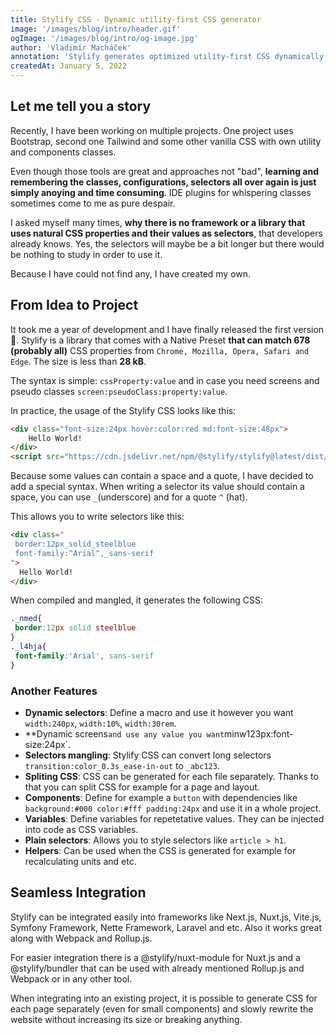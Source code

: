 ```yaml
---
title: Stylify CSS - Dynamic utility-first CSS generator
image: '/images/blog/intro/header.gif'
ogImage: '/images/blog/intro/og-image.jpg'
author: 'Vladimír Macháček'
annotation: 'Stylify generates optimized utility-first CSS dynamically based on what you write. Write HTML. Get CSS. 🚀'
createdAt: January 5, 2022
---
```


## Let me tell you a story
Recently, I have been working on multiple projects. One project uses Bootstrap, second one Tailwind and some other vanilla CSS with own utility and components classes.

Even though those tools are great and approaches not "bad", **learning and remembering the classes, configurations, selectors all over again is just simply anoying and time consuming**. IDE plugins for whispering classes sometimes come to me as pure despair.

I asked myself many times, **why there is no framework or a library that uses natural CSS properties and their values as selectors**, that developers already knows. Yes, the selectors will maybe be a bit longer but there would be nothing to study in order to use it.

Because I have could not find any, I have created my own.

## From Idea to Project

It took me a year of development and I have finally released the first version 🎉.
<nuxt-link to="/">Stylify</nuxt-link> is a library that comes with a <nuxt-link to="/docs/stylify/native-preset">Native Preset</nuxt-link> **that can match 678 (probably all)** CSS properties from `Chrome, Mozilla, Opera, Safari and Edge`. The size is less than **28 kB**.

The syntax is simple: `cssProperty:value` and in case you need screens and pseudo classes `screen:pseudoClass:property:value`.

In practice, the usage of the Stylify CSS looks like this:
```html
<div class="font-size:24px hover:color:red md:font-size:48px">
    Hello World!
</div>
<script src="https://cdn.jsdelivr.net/npm/@stylify/stylify@latest/dist/stylify.min.js"></script>
```
Because some values can contain a space and a quote, I have decided to add a special syntax. When writing a selector its value should contain a space, you can use `_`(underscore) and for a quote `^` (hat).

This allows you to write selectors like this:

```html
<div class="
 border:12px_solid_steelblue
 font-family:^Arial^,_sans-serif
">
  Hello World!
</div>
```

When compiled and mangled, it generates the following CSS:

```css
._nmed{
 border:12px solid steelblue
}
._l4hja{
 font-family:'Arial', sans-serif
}
```

### Another Features
- **<nuxt-link to="/docs/stylify/compiler#macros">Dynamic selectors</nuxt-link>**: Define a macro and use it however you want `width:240px`, `width:10%`, `width:30rem`.
- **<nuxt-link to="/docs/stylify/compiler#logical-operands-in-screens)**: You can combine screens using logical operands like `||` and `&&` => `sm&&tolg:font-size:48px xl&&dark:color:rgba(200,200,200,0.5">Dynamic screens</nuxt-link>` and use any value you want `minw123px:font-size:24px`.
- **Selectors mangling**: Stylify CSS can convert long selectors `transition:color_0.3s_ease-in-out` to `_abc123`.
- **Spliting CSS**: CSS can be generated for each file separately. Thanks to that you can split CSS for example for a page and layout.
- **<nuxt-link to="/docs/stylify/compiler#components">Components</nuxt-link>**: Define for example a `button` with dependencies like `background:#000 color:#fff padding:24px` and use it in a whole project.
- **<nuxt-link to="/docs/stylify/compiler#variables">Variables</nuxt-link>**: Define variables for repetetative values. They can be injected into code as CSS variables.
- **<nuxt-link to="/docs/stylify/compiler#customselectors">Plain selectors</nuxt-link>**: Allows you to style selectors like `article > h1`.
- **<nuxt-link to="/docs/stylify/compiler#helpers">Helpers</nuxt-link>**: Can be used when the CSS is generated for example for recalculating units and etc.

## Seamless Integration
Stylify can be integrated easily into frameworks like <nuxt-link to="/docs/integrations/nextjs">Next.js</nuxt-link>, <nuxt-link to="/docs/integrations/nuxtjs">Nuxt.js</nuxt-link>, <nuxt-link to="/docs/integrations/vitejs">Vite.js</nuxt-link>, <nuxt-link to="/docs/integrations/symfony">Symfony Framework</nuxt-link>, <nuxt-link to="/docs/integrations/nette">Nette Framework</nuxt-link>, <nuxt-link to="/docs/integrations/laravel">Laravel</nuxt-link> and etc. Also it works great along with <nuxt-link to="/docs/integrations/webpack">Webpack</nuxt-link> and <nuxt-link to="/docs/integrations/rollupjs">Rollup.js</nuxt-link>.

For easier integration there is a <nuxt-link to="/docs/nuxt-module">@stylify/nuxt-module</nuxt-link> for Nuxt.js and a <nuxt-link to="/docs/bundler">@stylify/bundler</nuxt-link> that can be used with already mentioned Rollup.js and Webpack or in any other tool.

When integrating into an existing project, it is possible to generate CSS for each page separately (even for small components) and <nuxt-link to="/docs/get-started/migrating-to-stylify">slowly rewrite the website</nuxt-link> without increasing its size or breaking anything.
